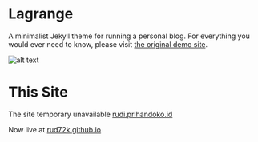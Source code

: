 # Lagrange

A minimalist Jekyll theme for running a personal blog. For everything you would ever need to know, please visit [the original demo site](https://lenpaul.github.io/Lagrange/).

![alt text](https://cloud.githubusercontent.com/assets/8409329/21747617/7ef0e18e-d53a-11e6-8f90-8bb14b62ba20.jpg "Lagrange Demo Image")

# This Site

The site temporary unavailable [rudi.prihandoko.id](http://rudi.prihandoko.id)

Now live at [rud72k.github.io](http://rud72k.github.io)
